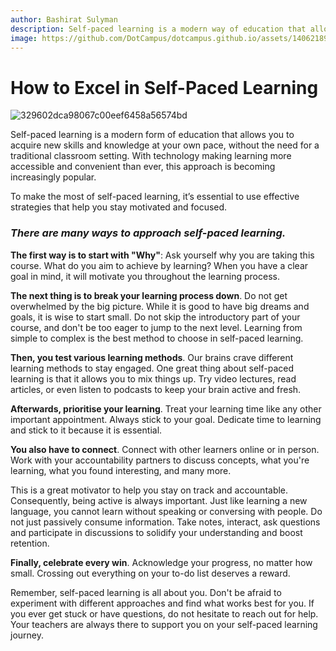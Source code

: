 ```yaml
---
author: Bashirat Sulyman
description: Self-paced learning is a modern way of education that allows individuals to learn new skills at their own pace without a traditional classroom. Learn how to make it work for you.
image: https://github.com/DotCampus/dotcampus.github.io/assets/140621895/c59ea376-be0a-4543-a74d-1a75a998a4ea
---
```


# How to Excel in Self-Paced Learning 

![329602dca98067c00eef6458a56574bd](https://github.com/DotCampus/dotcampus.github.io/assets/140621895/c59ea376-be0a-4543-a74d-1a75a998a4ea)

Self-paced learning is a modern form of education that allows you to acquire new skills and knowledge at your own pace, without the need for a traditional classroom setting. With technology making learning more accessible and convenient than ever, this approach is becoming increasingly popular.

To make the most of self-paced learning, it’s essential to use effective strategies that help you stay motivated and focused.

### _There are many ways to approach self-paced learning._

**The first way is to start with "Why"**: Ask yourself why you are taking this course. What do you aim to achieve by learning? When you have a clear goal in mind, it will motivate you throughout the learning process.

**The next thing is to break your learning process down**. Do not get overwhelmed by the big picture. While it is good to have big dreams and goals, it is wise to start small. Do not skip the introductory part of your course, and don't be too eager to jump to the next level. Learning from simple to complex is the best method to choose in self-paced learning.

**Then, you test various learning methods**. Our brains crave different learning methods to stay engaged. One great thing about self-paced learning is that it allows you to mix things up. Try video lectures, read articles, or even listen to podcasts to keep your brain active and fresh.

**Afterwards, prioritise your learning**. Treat your learning time like any other important appointment. Always stick to your goal. Dedicate time to learning and stick to it because it is essential.

**You also have to connect**. Connect with other learners online or in person. Work with your accountability partners to discuss concepts, what you're learning, what you found interesting, and many more. 

This is a great motivator to help you stay on track and accountable. Consequently, being active is always important. Just like learning a new language, you cannot learn without speaking or conversing with people. Do not just passively consume information. Take notes, interact, ask questions and participate in discussions to solidify your understanding and boost retention.

**Finally, celebrate every win**. Acknowledge your progress, no matter how small. Crossing out everything on your to-do list deserves a reward.

Remember, self-paced learning is all about you. Don't be afraid to experiment with different approaches and find what works best for you. If you ever get stuck or have questions, do not hesitate to reach out for help. Your teachers are always there to support you on your self-paced learning journey.
